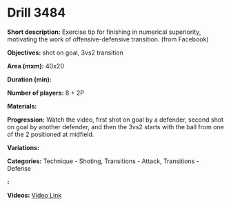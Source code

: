 # Drill 3484

**Short description:**
Exercise tip for finishing in numerical superiority, motivating the work of offensive-defensive transition. (from Facebook)

**Objectives:**
shot on goal, 3vs2 transition

**Area (mxm):**
40x20

**Duration (min):**


**Number of players:**
8 + 2P

**Materials:**


**Progression:**
Watch the video, first shot on goal by a defender, second shot on goal by another defender, and then the 3vs2 starts with the ball from one of the 2 positioned at midfield.

**Variations:**


**Categories:**
Technique - Shoting, Transitions - Attack, Transitions - Defense

**:**


**Videos:**
[Video Link](https://www.youtube.com/embed/1y_xcYdz4qw)

